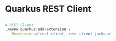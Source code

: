 # Quarkus REST Client

##

```sh
# REST Client
./mvnw quarkus:add-extension \
  -Dextensions='rest-client, rest-client-jackson'
```
